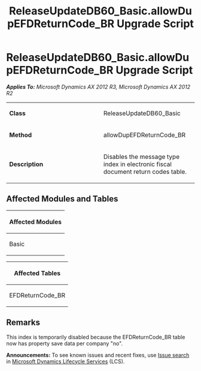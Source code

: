 ﻿---
title: ReleaseUpdateDB60_Basic.allowDupEFDReturnCode_BR Upgrade Script
TOCTitle: ReleaseUpdateDB60_Basic.allowDupEFDReturnCode_BR Upgrade Script
ms:assetid: 2d4ab8f5-2bea-189b-efb5-b52bb4f178e9
ms:mtpsurl: https://msdn.microsoft.com/en-us/library/JJ735987(v=AX.60)
ms:contentKeyID: 49707404
ms.date: 05/18/2015
mtps_version: v=AX.60
---

# ReleaseUpdateDB60\_Basic.allowDupEFDReturnCode\_BR Upgrade Script 


_**Applies To:** Microsoft Dynamics AX 2012 R3, Microsoft Dynamics AX 2012 R2_

<table>
<colgroup>
<col style="width: 50%" />
<col style="width: 50%" />
</colgroup>
<tbody>
<tr class="odd">
<td><p><strong>Class</strong></p></td>
<td><p>ReleaseUpdateDB60_Basic</p></td>
</tr>
<tr class="even">
<td><p><strong>Method</strong></p></td>
<td><p>allowDupEFDReturnCode_BR</p></td>
</tr>
<tr class="odd">
<td><p><strong>Description</strong></p></td>
<td><p>Disables the message type index in electronic fiscal document return codes table.</p></td>
</tr>
</tbody>
</table>


## Affected Modules and Tables

<table>
<colgroup>
<col style="width: 100%" />
</colgroup>
<thead>
<tr class="header">
<th><p>Affected Modules</p></th>
</tr>
</thead>
<tbody>
<tr class="odd">
<td><p>Basic</p></td>
</tr>
</tbody>
</table>


<table>
<colgroup>
<col style="width: 100%" />
</colgroup>
<thead>
<tr class="header">
<th><p>Affected Tables</p></th>
</tr>
</thead>
<tbody>
<tr class="odd">
<td><p>EFDReturnCode_BR</p></td>
</tr>
</tbody>
</table>


## Remarks

This index is temporarily disabled because the EFDReturnCode\_BR table now has property save data per company "no".

  
**Announcements:** To see known issues and recent fixes, use [Issue search](http://go.microsoft.com/fwlink/?linkid=389258) in [Microsoft Dynamics Lifecycle Services](http://go.microsoft.com/fwlink/?linkid=306505) (LCS).

